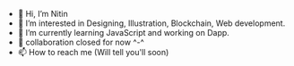 - 👋 Hi, I’m Nitin
- 👀 I’m interested in Designing, Illustration, Blockchain, Web development.
- 🌱 I’m currently learning JavaScript and working on Dapp.
- 💞️ collaboration closed for now ^-^
- 📫 How to reach me (Will tell you'll soon)


